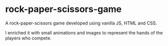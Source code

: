 # rock-paper-scissors-game

A rock-paper-scissors game developed using vanilla JS, HTML and CSS.

I enriched it with small animations and images to represent the hands of the players who compete.
